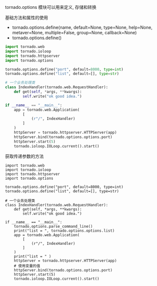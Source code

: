 
tornado.options 模块可以用来定义, 存储和转换

基础方法和属性的使用
* tornado.options.define(name, 
                        default=None, 
                        type=None, 
                        help=None, 
                        metaver=None, 
                        multiple=False, 
                        group=None, 
                        callback=None)
* tornado.options.define()

```python
import tornado.web
import tornado.ioloop
import tornado.httpserver 
import tornado.options

tornado.options.define("port", default=8000, type=int)
tornado.options.define("list", default=[], type=str)

# 一个业务处理类
class IndexHandler(tornado.web.RequestHandler):
    def get(self, *args, **kwargs):
        self.write("ok good idea.")

if __name__ == "__main__":
    app = tornado.web.Application(
        [
            (r"/", IndexHandler)
        ]
    )
    httpServer = tornado.httpserver.HTTPServer(app)
    httpServer.bind(tornado.options.options.port)
    httpServer.start(5)
    tornado.ioloop.IOLoop.current().start()
```

获取传递参数的方法
```shell
import tornado.web
import tornado.ioloop
import tornado.httpserver 
import tornado.options

tornado.options.define("port", default=8000, type=int)
tornado.options.define("list", default=[], type=str)

# 一个业务处理类
class IndexHandler(tornado.web.RequestHandler):
    def get(self, *args, **kwargs):
        self.write("ok good idea.")

if __name__ == "__main__":
    tornado.options.parse_command_line()
    print("list = ", tornado.options.options.list)
    app = tornado.web.Application(
        [
            (r"/", IndexHandler)
        ]
    )
    print("list = " )
    httpServer = tornado.httpserver.HTTPServer(app)
    # 使用变量的值
    httpServer.bind(tornado.options.options.port)
    httpServer.start(5)
    tornado.ioloop.IOLoop.current().start()
```


